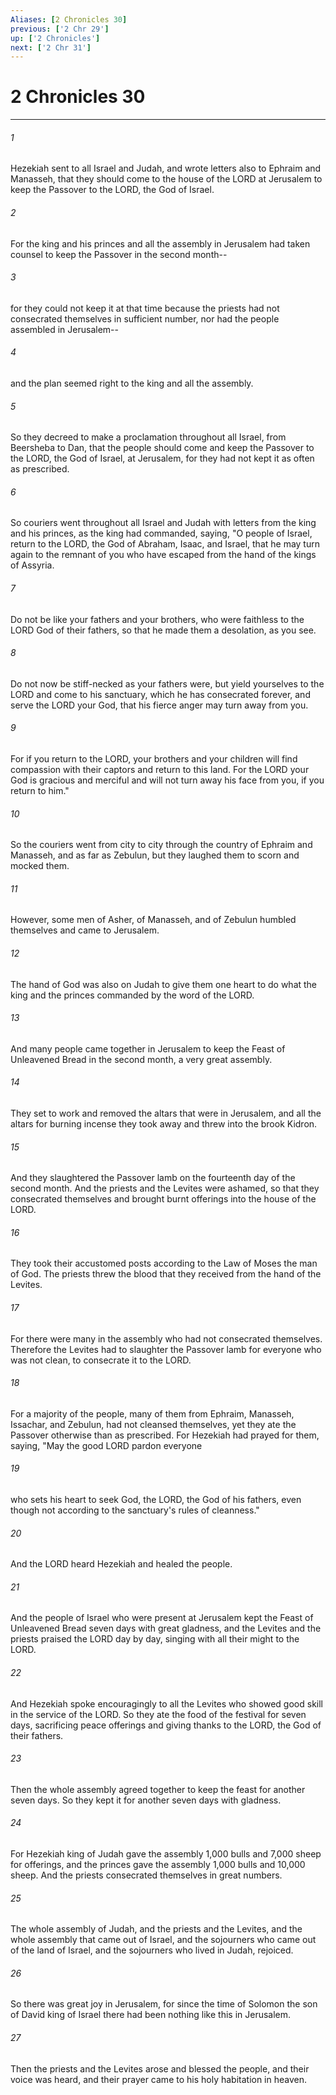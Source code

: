 ```yaml
---
Aliases: [2 Chronicles 30]
previous: ['2 Chr 29']
up: ['2 Chronicles']
next: ['2 Chr 31']
---
```

# 2 Chronicles 30

***

 

###### 1 
Hezekiah sent to all Israel and Judah, and wrote letters also to Ephraim and Manasseh, that they should come to the house of the LORD at Jerusalem to keep the Passover to the LORD, the God of Israel. 
 

###### 2 
For the king and his princes and all the assembly in Jerusalem had taken counsel to keep the Passover in the second month-- 
 

###### 3 
for they could not keep it at that time because the priests had not consecrated themselves in sufficient number, nor had the people assembled in Jerusalem-- 
 

###### 4 
and the plan seemed right to the king and all the assembly. 
 

###### 5 
So they decreed to make a proclamation throughout all Israel, from Beersheba to Dan, that the people should come and keep the Passover to the LORD, the God of Israel, at Jerusalem, for they had not kept it as often as prescribed. 
 

###### 6 
So couriers went throughout all Israel and Judah with letters from the king and his princes, as the king had commanded, saying, "O people of Israel, return to the LORD, the God of Abraham, Isaac, and Israel, that he may turn again to the remnant of you who have escaped from the hand of the kings of Assyria. 
 

###### 7 
Do not be like your fathers and your brothers, who were faithless to the LORD God of their fathers, so that he made them a desolation, as you see. 
 

###### 8 
Do not now be stiff-necked as your fathers were, but yield yourselves to the LORD and come to his sanctuary, which he has consecrated forever, and serve the LORD your God, that his fierce anger may turn away from you. 
 

###### 9 
For if you return to the LORD, your brothers and your children will find compassion with their captors and return to this land. For the LORD your God is gracious and merciful and will not turn away his face from you, if you return to him."
 
 

###### 10 
So the couriers went from city to city through the country of Ephraim and Manasseh, and as far as Zebulun, but they laughed them to scorn and mocked them. 
 

###### 11 
However, some men of Asher, of Manasseh, and of Zebulun humbled themselves and came to Jerusalem. 
 

###### 12 
The hand of God was also on Judah to give them one heart to do what the king and the princes commanded by the word of the LORD.
 
 

###### 13 
And many people came together in Jerusalem to keep the Feast of Unleavened Bread in the second month, a very great assembly. 
 

###### 14 
They set to work and removed the altars that were in Jerusalem, and all the altars for burning incense they took away and threw into the brook Kidron. 
 

###### 15 
And they slaughtered the Passover lamb on the fourteenth day of the second month. And the priests and the Levites were ashamed, so that they consecrated themselves and brought burnt offerings into the house of the LORD. 
 

###### 16 
They took their accustomed posts according to the Law of Moses the man of God. The priests threw the blood that they received from the hand of the Levites. 
 

###### 17 
For there were many in the assembly who had not consecrated themselves. Therefore the Levites had to slaughter the Passover lamb for everyone who was not clean, to consecrate it to the LORD. 
 

###### 18 
For a majority of the people, many of them from Ephraim, Manasseh, Issachar, and Zebulun, had not cleansed themselves, yet they ate the Passover otherwise than as prescribed. For Hezekiah had prayed for them, saying, "May the good LORD pardon everyone 
 

###### 19 
who sets his heart to seek God, the LORD, the God of his fathers, even though not according to the sanctuary's rules of cleanness." 
 

###### 20 
And the LORD heard Hezekiah and healed the people. 
 

###### 21 
And the people of Israel who were present at Jerusalem kept the Feast of Unleavened Bread seven days with great gladness, and the Levites and the priests praised the LORD day by day, singing with all their might to the LORD. 
 

###### 22 
And Hezekiah spoke encouragingly to all the Levites who showed good skill in the service of the LORD. So they ate the food of the festival for seven days, sacrificing peace offerings and giving thanks to the LORD, the God of their fathers.
 
 

###### 23 
Then the whole assembly agreed together to keep the feast for another seven days. So they kept it for another seven days with gladness. 
 

###### 24 
For Hezekiah king of Judah gave the assembly 1,000 bulls and 7,000 sheep for offerings, and the princes gave the assembly 1,000 bulls and 10,000 sheep. And the priests consecrated themselves in great numbers. 
 

###### 25 
The whole assembly of Judah, and the priests and the Levites, and the whole assembly that came out of Israel, and the sojourners who came out of the land of Israel, and the sojourners who lived in Judah, rejoiced. 
 

###### 26 
So there was great joy in Jerusalem, for since the time of Solomon the son of David king of Israel there had been nothing like this in Jerusalem. 
 

###### 27 
Then the priests and the Levites arose and blessed the people, and their voice was heard, and their prayer came to his holy habitation in heaven.
 
